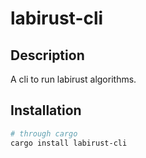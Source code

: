 # labirust-cli

## Description

A cli to run labirust algorithms.

## Installation

```sh
# through cargo
cargo install labirust-cli
```